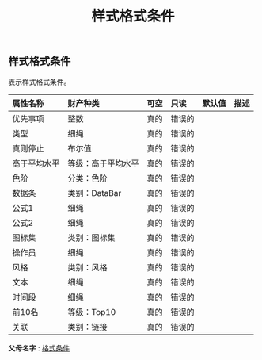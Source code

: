 ﻿---
title: 样式格式条件
second_title: Aspose.Cells Cloud Documen
type: docs
url: /zh/specification/model/styleformatcondition/
description: Aspose.Cells 云模型规范：StyleFormatCondition。轻松处理 Excel 和其他电子表格文档，具有打开、生成、编辑、拆分、合并、比较和转换等功能
kwords: Excel，Office，电子表格，云 REST API，StyleFormatCondition
weight: 50
---
## **样式格式条件**

表示样式格式条件。

|属性名称|财产种类|可空|只读|默认值|描述|
|:- |:- |:- |:- |:- |:- |
|优先事项|整数|真的|错误的|||
|类型|细绳|真的|错误的|||
|真则停止|布尔值|真的|错误的|||
|高于平均水平|等级：高于平均水平|真的|错误的|||
|色阶|分类：色阶|真的|错误的|||
|数据条|类别：DataBar|真的|错误的|||
|公式1|细绳|真的|错误的|||
|公式2|细绳|真的|错误的|||
|图标集|类别：图标集|真的|错误的|||
|操作员|细绳|真的|错误的|||
|风格|类别：风格|真的|错误的|||
|文本|细绳|真的|错误的|||
|时间段|细绳|真的|错误的|||
|前10名|等级：Top10|真的|错误的|||
|关联|类别：链接|真的|错误的|||

**父母名字** : [格式条件](/specification/model/formatcondition)

